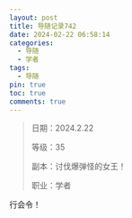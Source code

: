 ```yaml
---
layout: post
title: 导随记录742
date: 2024-02-22 06:58:14
categories:
  - 导随
  - 学者
tags:
  - 导随
pin: true
toc: true
comments: true
---
```

> 日期：2024.2.22
>
> 等级：35
>
> 副本：讨伐爆弹怪的女王！
>
> 职业：学者

行会令！